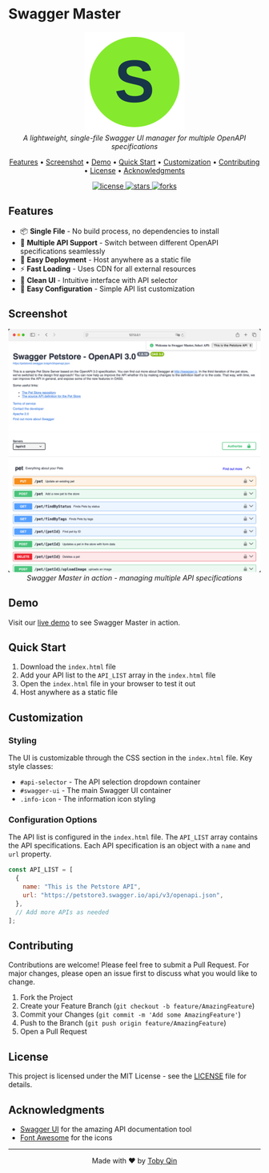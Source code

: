 # Swagger Master

<p align="center">
  <img src="docs/images/swagger-master-logo.svg" alt="Swagger Master Logo" width="200"/>
  <br>
  <i>A lightweight, single-file Swagger UI manager for multiple OpenAPI specifications</i>
  <br>
</p>

<p align="center">
  <a href="#features">Features</a> •
  <a href="#screenshot">Screenshot</a> •
  <a href="#demo">Demo</a> •
  <a href="#quick-start">Quick Start</a> •
  <a href="#customization">Customization</a> •
  <a href="#contributing">Contributing</a> •
  <a href="#license">License</a> •
  <a href="#acknowledgments">Acknowledgments</a>
</p>

<p align="center">
  <a href="https://github.com/tobyqin/swagger-master/blob/main/LICENSE">
    <img src="https://img.shields.io/github/license/tobyqin/swagger-master" alt="license">
  </a>
  <a href="https://github.com/tobyqin/swagger-master/stargazers">
    <img src="https://img.shields.io/github/stars/tobyqin/swagger-master" alt="stars">
  </a>
  <a href="https://github.com/tobyqin/swagger-master/network/members">
    <img src="https://img.shields.io/github/forks/tobyqin/swagger-master" alt="forks">
  </a>
</p>

## Features

- 📦 **Single File** - No build process, no dependencies to install
- 🔄 **Multiple API Support** - Switch between different OpenAPI specifications seamlessly
- 🚀 **Easy Deployment** - Host anywhere as a static file
- ⚡ **Fast Loading** - Uses CDN for all external resources
- 🎨 **Clean UI** - Intuitive interface with API selector
- 🔧 **Easy Configuration** - Simple API list customization

## Screenshot

<p align="center">
  <img src="docs/images/swagger-master.png" alt="Swagger Master Screenshot" width="800"/>
  <br>
  <i>Swagger Master in action - managing multiple API specifications</i>
</p>

## Demo

Visit our [live demo](https://tobyqin.github.io/swagger-master) to see Swagger Master in action.

## Quick Start

1. Download the `index.html` file
2. Add your API list to the `API_LIST` array in the `index.html` file
3. Open the `index.html` file in your browser to test it out
4. Host anywhere as a static file

## Customization

### Styling

The UI is customizable through the CSS section in the `index.html` file. Key style classes:

- `#api-selector` - The API selection dropdown container
- `#swagger-ui` - The main Swagger UI container
- `.info-icon` - The information icon styling

### Configuration Options

The API list is configured in the `index.html` file. The `API_LIST` array contains the API specifications. Each API specification is an object with a `name` and `url` property.

```javascript
const API_LIST = [
  {
    name: "This is the Petstore API",
    url: "https://petstore3.swagger.io/api/v3/openapi.json",
  },
  // Add more APIs as needed
];
```

## Contributing

Contributions are welcome! Please feel free to submit a Pull Request. For major changes, please open an issue first to discuss what you would like to change.

1. Fork the Project
2. Create your Feature Branch (`git checkout -b feature/AmazingFeature`)
3. Commit your Changes (`git commit -m 'Add some AmazingFeature'`)
4. Push to the Branch (`git push origin feature/AmazingFeature`)
5. Open a Pull Request

## License

This project is licensed under the MIT License - see the [LICENSE](LICENSE) file for details.

## Acknowledgments

- [Swagger UI](https://github.com/swagger-api/swagger-ui) for the amazing API documentation tool
- [Font Awesome](https://fontawesome.com) for the icons

---

<p align="center">
  Made with ❤️ by <a href="https://github.com/tobyqin">Toby Qin</a>
</p>
